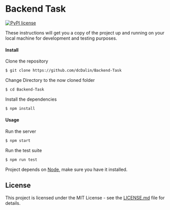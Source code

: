 # Backend Task

[![PyPI license](https://img.shields.io/pypi/l/ansicolortags.svg)](https://github.com/dcDalin/Backend-Task/blob/master/LICENSE)

These instructions will get you a copy of the project up and running on your local machine for development and testing purposes.

#### Install

Clone the repository

```sh
$ git clone https://github.com/dcDalin/Backend-Task
```

Change Directory to the now cloned folder

```sh
$ cd Backend-Task
```

Install the dependencies

```sh
$ npm install
```

#### Usage

Run the server

```sh
$ npm start
```

Run the test suite

```sh
$ npm run test
```

Project depends on [Node](https://nodejs.org/en/), make sure you have it installed.

## License

This project is licensed under the MIT License - see the [LICENSE.md](https://github.com/dcDalin/Backend-Task/blob/master/LICENSE) file for details.

